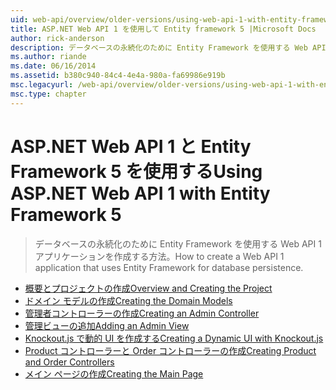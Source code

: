 ```yaml
---
uid: web-api/overview/older-versions/using-web-api-1-with-entity-framework-5/index
title: ASP.NET Web API 1 を使用して Entity framework 5 |Microsoft Docs
author: rick-anderson
description: データベースの永続化のために Entity Framework を使用する Web API 1 アプリケーションを作成する方法。
ms.author: riande
ms.date: 06/16/2014
ms.assetid: b380c940-84c4-4e4a-980a-fa69986e919b
msc.legacyurl: /web-api/overview/older-versions/using-web-api-1-with-entity-framework-5
msc.type: chapter
---
```

<a name="using-aspnet-web-api-1-with-entity-framework-5"></a><span data-ttu-id="5398b-103">ASP.NET Web API 1 と Entity Framework 5 を使用する</span><span class="sxs-lookup"><span data-stu-id="5398b-103">Using ASP.NET Web API 1 with Entity Framework 5</span></span>
====================
> <span data-ttu-id="5398b-104">データベースの永続化のために Entity Framework を使用する Web API 1 アプリケーションを作成する方法。</span><span class="sxs-lookup"><span data-stu-id="5398b-104">How to create a Web API 1 application that uses Entity Framework for database persistence.</span></span>


- [<span data-ttu-id="5398b-105">概要とプロジェクトの作成</span><span class="sxs-lookup"><span data-stu-id="5398b-105">Overview and Creating the Project</span></span>](using-web-api-with-entity-framework-part-1.md)
- [<span data-ttu-id="5398b-106">ドメイン モデルの作成</span><span class="sxs-lookup"><span data-stu-id="5398b-106">Creating the Domain Models</span></span>](using-web-api-with-entity-framework-part-2.md)
- [<span data-ttu-id="5398b-107">管理者コントローラーの作成</span><span class="sxs-lookup"><span data-stu-id="5398b-107">Creating an Admin Controller</span></span>](using-web-api-with-entity-framework-part-3.md)
- [<span data-ttu-id="5398b-108">管理ビューの追加</span><span class="sxs-lookup"><span data-stu-id="5398b-108">Adding an Admin View</span></span>](using-web-api-with-entity-framework-part-4.md)
- [<span data-ttu-id="5398b-109">Knockout.js で動的 UI を作成する</span><span class="sxs-lookup"><span data-stu-id="5398b-109">Creating a Dynamic UI with Knockout.js</span></span>](using-web-api-with-entity-framework-part-5.md)
- [<span data-ttu-id="5398b-110">Product コントローラーと Order コントローラーの作成</span><span class="sxs-lookup"><span data-stu-id="5398b-110">Creating Product and Order Controllers</span></span>](using-web-api-with-entity-framework-part-6.md)
- [<span data-ttu-id="5398b-111">メイン ページの作成</span><span class="sxs-lookup"><span data-stu-id="5398b-111">Creating the Main Page</span></span>](using-web-api-with-entity-framework-part-7.md)
